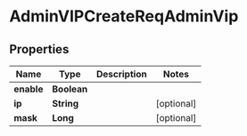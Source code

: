 # AdminVIPCreateReqAdminVip

## Properties
Name | Type | Description | Notes
------------ | ------------- | ------------- | -------------
**enable** | **Boolean** |  | 
**ip** | **String** |  |  [optional]
**mask** | **Long** |  |  [optional]

